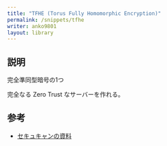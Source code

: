 ```yaml
---
title: "TFHE (Torus Fully Homomorphic Encryption)"
permalink: /snippets/tfhe
writer: anko9801
layout: library
---
```


## 説明

完全準同型暗号の1つ

完全なる Zero Trust なサーバーを作れる。

## 参考

- [セキュキャンの資料](https://nindanaoto.github.io/)
